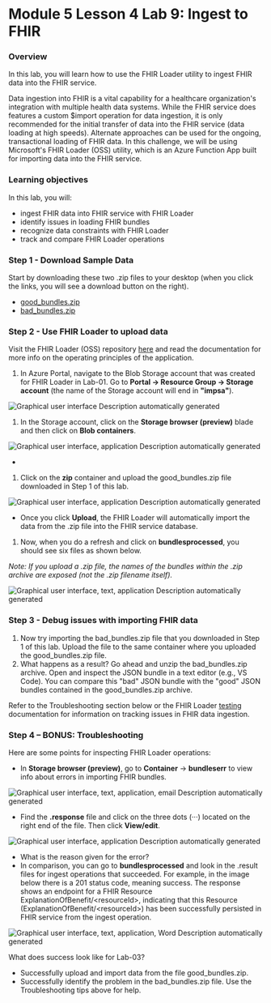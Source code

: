 # Module 5 Lesson 4 Lab 9: Ingest to FHIR

### Overview

In this lab, you will learn how to use the FHIR Loader utility to ingest FHIR data into the FHIR service.

Data ingestion into FHIR is a vital capability for a healthcare organization's integration with multiple health data systems. While the FHIR service does features a custom $import operation for data ingestion, it is only recommended for the initial transfer of data into the FHIR service (data loading at high speeds). Alternate approaches can be used for the ongoing, transactional loading of FHIR data. In this challenge, we will be using Microsoft's FHIR Loader (OSS) utility, which is an Azure Function App built for importing data into the FHIR service.

### Learning objectives

In this lab, you will:
-	ingest FHIR data into FHIR service with FHIR Loader
-	identify issues in loading FHIR bundles
-	recognize data constraints with FHIR Loader
-	track and compare FHIR Loader operations


### Step 1 - Download Sample Data

Start by downloading these two .zip files to your desktop (when you click the links, you will see a download button on the right).

-   [good_bundles.zip](https://github.com/microsoft/azure-health-data-services-workshop/blob/main/Challenge-03%20-%20Ingest%20to%20FHIR/samples/good_bundles.zip)
-   [bad_bundles.zip](https://github.com/microsoft/azure-health-data-services-workshop/blob/main/Challenge-03%20-%20Ingest%20to%20FHIR/samples/bad_bundles.zip)

### Step 2 - Use FHIR Loader to upload data

Visit the FHIR Loader (OSS) repository [here](https://github.com/microsoft/fhir-loader) and read the documentation for more info on the operating principles of the application.

1.  In Azure Portal, navigate to the Blob Storage account that was created for FHIR Loader in Lab-01. Go to **Portal -\> Resource Group -\> Storage account** (the name of the Storage account will end in **"impsa"**).

![Graphical user interface Description automatically generated](media/c660d0e200fcb143a1b039dec50dc294.png)

1.  In the Storage account, click on the **Storage browser (preview)** blade and then click on **Blob containers**.

![Graphical user interface, application Description automatically generated](media/404fbf7039c8105160567637eaf20039.png)

-   
1.  Click on the **zip** container and upload the good_bundles.zip file downloaded in Step 1 of this lab.

![Graphical user interface, application Description automatically generated](media/d3ea92d504b59587ba02f17ed55b6ffd.png)

-   Once you click **Upload**, the FHIR Loader will automatically import the data from the .zip file into the FHIR service database.
1.  Now, when you do a refresh and click on **bundlesprocessed**, you should see six files as shown below.

*Note: If you upload a .zip file, the names of the bundles within the .zip archive are exposed (not the .zip filename itself).*

![Graphical user interface, text, application Description automatically generated](media/dc344ba965b18cd9b440cb766211ecbb.png)

### Step 3 - Debug issues with importing FHIR data

1.  Now try importing the bad_bundles.zip file that you downloaded in Step 1 of this lab. Upload the file to the same container where you uploaded the good_bundles.zip file.
2.  What happens as a result? Go ahead and unzip the bad_bundles.zip archive. Open and inspect the JSON bundle in a text editor (e.g., VS Code). You can compare this "bad" JSON bundle with the "good" JSON bundles contained in the good_bundles.zip archive.

Refer to the Troubleshooting section below or the FHIR Loader [testing](https://github.com/microsoft/fhir-loader/blob/main/docs/testing.md) documentation for information on tracking issues in FHIR data ingestion.

### Step 4 – BONUS: Troubleshooting

Here are some points for inspecting FHIR Loader operations:

-   In **Storage browser (preview)**, go to **Container** -\> **bundleserr** to view info about errors in importing FHIR bundles.

![Graphical user interface, text, application, email Description automatically generated](media/73cad23739978b4eb9e207510f0d8ac8.png)

-   Find the **.response** file and click on the three dots (···) located on the right end of the file. Then click **View/edit**.

![Graphical user interface, application Description automatically generated](media/f60c009b0430df0f79fca87330ea4b56.png)

-   What is the reason given for the error?
-   In comparison, you can go to **bundlesprocessed** and look in the .result files for ingest operations that succeeded. For example, in the image below there is a 201 status code, meaning success. The response shows an endpoint for a FHIR Resource ExplanationOfBenefit/\<resourceId\>, indicating that this Resource (ExplanationOfBenefit/\<resourceId\>) has been successfully persisted in FHIR service from the ingest operation.

![Graphical user interface, text, application, Word Description automatically generated](media/51c7d437f7843a45b94a53a3db240deb.png)

What does success look like for Lab-03?

-   Successfully upload and import data from the file good_bundles.zip.
-   Successfully identify the problem in the bad_bundles.zip file. Use the Troubleshooting tips above for help.

